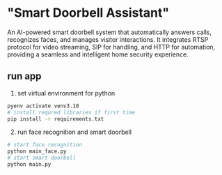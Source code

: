 # "Smart Doorbell Assistant"

An AI-powered smart doorbell system that automatically answers calls, recognizes faces, and manages visitor interactions. It integrates RTSP protocol for video streaming, SIP for handling, and HTTP for automation, providing a seamless and intelligent home security experience.

## run app

1. set virtual environment for python

```sh
pyenv activate venv3.10
# install requred libraries if first time
pip install -r requirements.txt
```

2. run face recognition and smart doorbell

```sh
# start face recognition
python main_face.py
# start smart doorbell
python main.py
```

